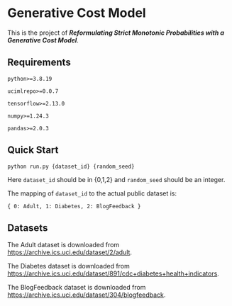 # Generative Cost Model

This is the project of ***Reformulating Strict Monotonic Probabilities with a Generative Cost Model***.

## Requirements
`python>=3.8.19`

`ucimlrepo>=0.0.7`

`tensorflow>=2.13.0`

`numpy>=1.24.3`

`pandas>=2.0.3`

## Quick Start
`python run.py {dataset_id} {random_seed}`

Here `dataset_id` should be in {0,1,2} and `random_seed` should be an integer.

The mapping of `dataset_id` to the actual public dataset is:

`
{
    0: Adult, 1: Diabetes, 2: BlogFeedback
}
`

## Datasets

The Adult dataset is downloaded from <https://archive.ics.uci.edu/dataset/2/adult>.

The Diabetes dataset is downloaded from <https://archive.ics.uci.edu/dataset/891/cdc+diabetes+health+indicators>.

The BlogFeedback dataset is downloaded from <https://archive.ics.uci.edu/dataset/304/blogfeedback>.

